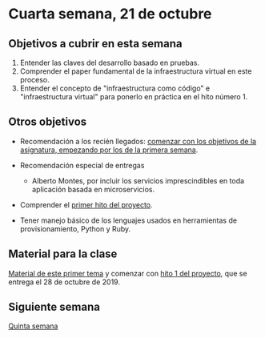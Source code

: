 # Cuarta semana, 21 de octubre

## Objetivos a cubrir en esta semana

1. Entender las claves del desarrollo basado en pruebas.
3. Comprender el paper fundamental de la infraestructura virtual en
   este proceso.
4. Entender el concepto de "infraestructura como código" e "infraestructura virtual" para ponerlo en práctica en el hito número 1.

## Otros objetivos

* Recomendación a los recién llegados: [comenzar con los objetivos de
  la asignatura, empezando por los de la primera semana](01-semana.md).
* Recomendación especial de entregas
  * Alberto Montes, por incluir los servicios imprescindibles en toda
    aplicación basada en microservicios.
    
* Comprender el [primer hito del proyecto](http://jj.github.io/CC/documentos/proyecto/1.Infraestructura).

* Tener manejo básico de los lenguajes usados en herramientas de
  provisionamiento, Python y Ruby.

## Material para la clase

[Material de este primer tema](http://jj.github.io/CC/documentos/temas/Desarrollo_basado_en_pruebas)
y comenzar
con
[hito 1 del proyecto](http://jj.github.io/CC/documentos/proyecto/1.Infraestructura),
que se entrega el 28 de octubre de 2019.

## Siguiente semana

[Quinta semana](05-semana.md)

